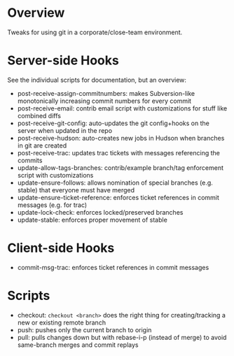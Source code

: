 
Overview
========

Tweaks for using git in a corporate/close-team environment.

Server-side Hooks
=================

See the individual scripts for documentation, but an overview:

* post-receive-assign-commitnumbers: makes Subversion-like monotonically increasing commit numbers for every commit
* post-receive-email: contrib email script with customizations for stuff like combined diffs
* post-receive-git-config: auto-updates the git config+hooks on the server when updated in the repo
* post-receive-hudson: auto-creates new jobs in Hudson when branches in git are created
* post-receive-trac: updates trac tickets with messages referencing the commits
* update-allow-tags-branches: contrib/example branch/tag enforcement script with customizations
* update-ensure-follows: allows nomination of special branches (e.g. stable) that everyone must have merged
* update-ensure-ticket-reference: enforces ticket references in commit messages (e.g. for trac)
* update-lock-check: enforces locked/preserved branches
* update-stable: enforces proper movement of stable

Client-side Hooks
=================

* commit-msg-trac: enforces ticket references in commit messages

Scripts
=======

* checkout: `checkout <branch>` does the right thing for creating/tracking a new or existing remote branch
* push: pushes only the current branch to origin
* pull: pulls changes down but with rebase-i-p (instead of merge) to avoid same-branch merges and commit replays

